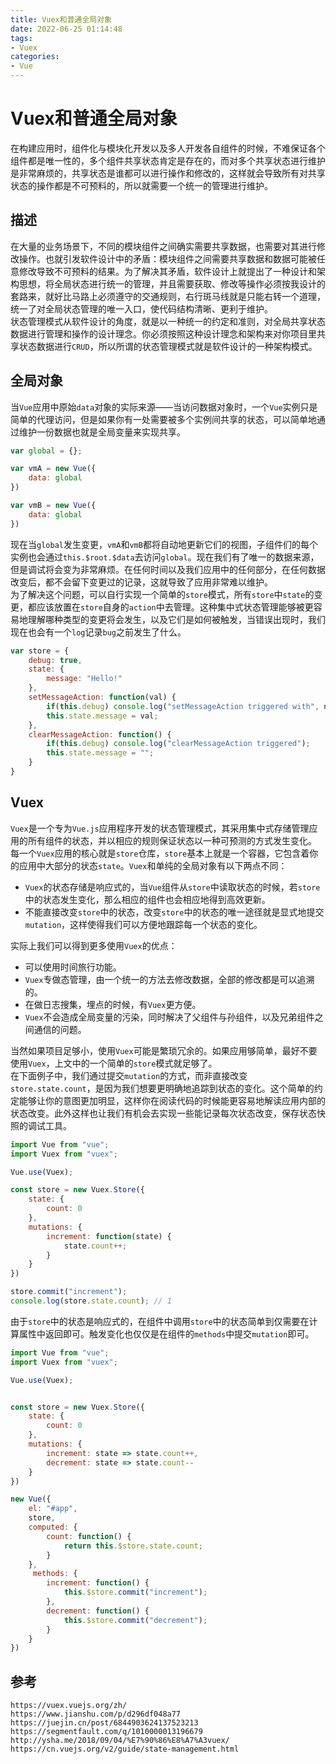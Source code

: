 ```yaml
---
title: Vuex和普通全局对象
date: 2022-06-25 01:14:48
tags:
- Vuex
categories: 
- Vue
---
```

# Vuex和普通全局对象
在构建应用时，组件化与模块化开发以及多人开发各自组件的时候，不难保证各个组件都是唯一性的，多个组件共享状态肯定是存在的，而对多个共享状态进行维护是非常麻烦的，共享状态是谁都可以进行操作和修改的，这样就会导致所有对共享状态的操作都是不可预料的，所以就需要一个统一的管理进行维护。

## 描述
在大量的业务场景下，不同的模块组件之间确实需要共享数据，也需要对其进行修改操作。也就引发软件设计中的矛盾：模块组件之间需要共享数据和数据可能被任意修改导致不可预料的结果。为了解决其矛盾，软件设计上就提出了一种设计和架构思想，将全局状态进行统一的管理，并且需要获取、修改等操作必须按我设计的套路来，就好比马路上必须遵守的交通规则，右行斑马线就是只能右转一个道理，统一了对全局状态管理的唯一入口，使代码结构清晰、更利于维护。  
状态管理模式从软件设计的角度，就是以一种统一的约定和准则，对全局共享状态数据进行管理和操作的设计理念。你必须按照这种设计理念和架构来对你项目里共享状态数据进行`CRUD`，所以所谓的状态管理模式就是软件设计的一种架构模式。

## 全局对象
当`Vue`应用中原始`data`对象的实际来源——当访问数据对象时，一个`Vue`实例只是简单的代理访问，但是如果你有一处需要被多个实例间共享的状态，可以简单地通过维护一份数据也就是全局变量来实现共享。


```javascript
var global = {};

var vmA = new Vue({
    data: global
})

var vmB = new Vue({
    data: global
})
```

现在当`global`发生变更，`vmA`和`vmB`都将自动地更新它们的视图，子组件们的每个实例也会通过`this.$root.$data`去访问`global`。现在我们有了唯一的数据来源，但是调试将会变为非常麻烦。在任何时间以及我们应用中的任何部分，在任何数据改变后，都不会留下变更过的记录，这就导致了应用非常难以维护。  
为了解决这个问题，可以自行实现一个简单的`store`模式，所有`store`中`state`的变更，都应该放置在`store`自身的`action`中去管理。这种集中式状态管理能够被更容易地理解哪种类型的变更将会发生，以及它们是如何被触发，当错误出现时，我们现在也会有一个`log`记录`bug`之前发生了什么。

```javascript
var store = {
    debug: true,
    state: {
        message: "Hello!"
    },
    setMessageAction: function(val) {
        if(this.debug) console.log("setMessageAction triggered with", newValue);
        this.state.message = val;
    },
    clearMessageAction: function() {
        if(this.debug) console.log("clearMessageAction triggered");
        this.state.message = "";
    }
}
```

## Vuex
`Vuex`是一个专为`Vue.js`应用程序开发的状态管理模式，其采用集中式存储管理应用的所有组件的状态，并以相应的规则保证状态以一种可预测的方式发生变化。  
每一个`Vuex`应用的核心就是`store`仓库，`store`基本上就是一个容器，它包含着你的应用中大部分的状态`state`。`Vuex`和单纯的全局对象有以下两点不同：

* `Vuex`的状态存储是响应式的，当`Vue`组件从`store`中读取状态的时候，若`store`中的状态发生变化，那么相应的组件也会相应地得到高效更新。
* 不能直接改变`store`中的状态，改变`store`中的状态的唯一途径就是显式地提交`mutation`，这样使得我们可以方便地跟踪每一个状态的变化。

实际上我们可以得到更多使用`Vuex`的优点：
* 可以使用时间旅行功能。
* `Vuex`专做态管理，由一个统一的方法去修改数据，全部的修改都是可以追溯的。
* 在做日志搜集，埋点的时候，有`Vuex`更方便。
* `Vuex`不会造成全局变量的污染，同时解决了父组件与孙组件，以及兄弟组件之间通信的问题。

当然如果项目足够小，使用`Vuex`可能是繁琐冗余的。如果应用够简单，最好不要使用`Vuex`，上文中的一个简单的`store`模式就足够了。  
在下面例子中，我们通过提交`mutation`的方式，而非直接改变`store.state.count`，是因为我们想要更明确地追踪到状态的变化。这个简单的约定能够让你的意图更加明显，这样你在阅读代码的时候能更容易地解读应用内部的状态改变。此外这样也让我们有机会去实现一些能记录每次状态改变，保存状态快照的调试工具。

```javascript
import Vue from "vue";
import Vuex from "vuex";

Vue.use(Vuex);

const store = new Vuex.Store({
    state: {
        count: 0
    },
    mutations: {
        increment: function(state) {
            state.count++;
        }
    }
})

store.commit("increment");
console.log(store.state.count); // 1
```

由于`store`中的状态是响应式的，在组件中调用`store`中的状态简单到仅需要在计算属性中返回即可。触发变化也仅仅是在组件的`methods`中提交`mutation`即可。

```javascript
import Vue from "vue";
import Vuex from "vuex";

Vue.use(Vuex);


const store = new Vuex.Store({
    state: {
        count: 0
    },
    mutations: {
        increment: state => state.count++,
        decrement: state => state.count--
    }
})

new Vue({
    el: "#app",
    store,  
    computed: {
        count: function() {
            return this.$store.state.count;
        }
    },
     methods: {
        increment: function() {
            this.$store.commit("increment");
        },
        decrement: function() {
            this.$store.commit("decrement");
        }
    }
})
```

## 参考

```
https://vuex.vuejs.org/zh/
https://www.jianshu.com/p/d296df048a77
https://juejin.cn/post/6844903624137523213
https://segmentfault.com/q/1010000013196679
http://ysha.me/2018/09/04/%E7%90%86%E8%A7%A3vuex/
https://cn.vuejs.org/v2/guide/state-management.html
```

